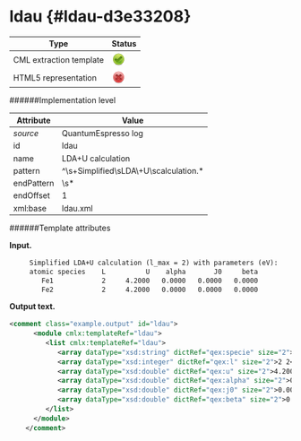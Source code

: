 # ldau {#ldau-d3e33208}


| Type                                                                                                                                                | Status                                                                                                                                              |
|----|----|
| CML extraction template                                                                                                                             | ![](/imgs/Total.png)                                                                                                                                |
| HTML5 representation                                                                                                                                | ![](/imgs/None.png)                                                                                                                                 |

######Implementation level

| Attribute                                                                                                                                           | Value                                                                                                                                               |
|----|----|
| *source*                                                                                                                                            | QuantumEspresso log                                                                                                                                 |
| id                                                                                                                                                  | ldau                                                                                                                                                |
| name                                                                                                                                                | LDA+U calculation                                                                                                                                   |
| pattern                                                                                                                                             | \^\\s+Simplified\\sLDA\\+U\\scalculation.\*                                                                                                         |
| endPattern                                                                                                                                          | \\s\*                                                                                                                                               |
| endOffset                                                                                                                                           | 1                                                                                                                                                   |
| xml:base                                                                                                                                            | ldau.xml                                                                                                                                            |

######Template attributes

**Input.**

         Simplified LDA+U calculation (l_max = 2) with parameters (eV):
         atomic species    L          U    alpha       J0     beta
            Fe1            2     4.2000   0.0000   0.0000   0.0000
            Fe2            2     4.2000   0.0000   0.0000   0.0000  
        

**Output text.**

```xml
<comment class="example.output" id="ldau">
      <module cmlx:templateRef="ldau">
         <list cmlx:templateRef="ldau">
            <array dataType="xsd:string" dictRef="qex:specie" size="2">Fe1 Fe2</array>
            <array dataType="xsd:integer" dictRef="qex:l" size="2">2 2</array>
            <array dataType="xsd:double" dictRef="qex:u" size="2">4.2000 4.2000</array>
            <array dataType="xsd:double" dictRef="qex:alpha" size="2">0.0000 0.0000</array>
            <array dataType="xsd:double" dictRef="qex:j0" size="2">0.0000 0.0000</array>
            <array dataType="xsd:double" dictRef="qex:beta" size="2">0.0000 0.0000</array>
         </list>
      </module>   
    </comment>
```
